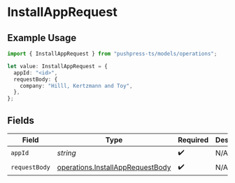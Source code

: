 # InstallAppRequest

## Example Usage

```typescript
import { InstallAppRequest } from "pushpress-ts/models/operations";

let value: InstallAppRequest = {
  appId: "<id>",
  requestBody: {
    company: "Hilll, Kertzmann and Toy",
  },
};
```

## Fields

| Field                                                                                | Type                                                                                 | Required                                                                             | Description                                                                          |
| ------------------------------------------------------------------------------------ | ------------------------------------------------------------------------------------ | ------------------------------------------------------------------------------------ | ------------------------------------------------------------------------------------ |
| `appId`                                                                              | *string*                                                                             | :heavy_check_mark:                                                                   | N/A                                                                                  |
| `requestBody`                                                                        | [operations.InstallAppRequestBody](../../models/operations/installapprequestbody.md) | :heavy_check_mark:                                                                   | N/A                                                                                  |
